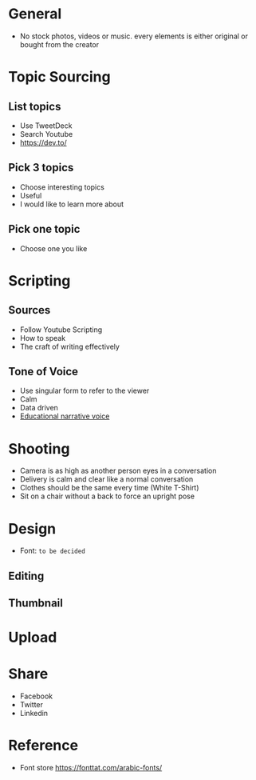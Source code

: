 # General

+ No stock photos, videos or music. every elements is either original or bought from the creator


# Topic Sourcing

## List topics
- Use TweetDeck 
- Search Youtube
- https://dev.to/

## Pick 3 topics
- Choose interesting topics
- Useful
- I would like to learn more about

## Pick one topic
- Choose one you like


# Scripting

## Sources
- Follow Youtube Scripting
- How to speak
- The craft of writing effectively

## Tone of Voice
+ Use singular form to refer to the viewer
+ Calm
+ Data driven
+ [Educational narrative voice ](https://youtu.be/wfUT6eY0Krw?t=910)

# Shooting

+ Camera is as high as another person eyes in a conversation
+ Delivery is calm and clear like a normal conversation
+ Clothes should be the same every time (White T-Shirt)
+ Sit on a chair without a back to force an upright pose

# Design 

+ Font: `to be decided`

## Editing

## Thumbnail

# Upload

# Share

+ Facebook
+ Twitter
+ Linkedin

# Reference
+ Font store https://fonttat.com/arabic-fonts/